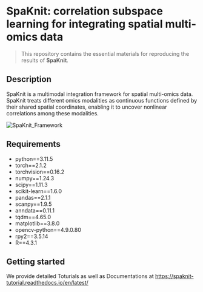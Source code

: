 # SpaKnit: correlation subspace learning for integrating spatial multi-omics data

> This repository contains the essential materials for reproducing the results of **SpaKnit**.

## Description

SpaKnit is a multimodal integration framework for spatial multi-omics data. SpaKnit treats different omics modalities as continuous functions defined by their shared spatial coordinates, enabling it to uncover nonlinear correlations among these modalities.

![SpaKnit_Framework](./SpaKnit_Framework.png)

## Requirements

- python==3.11.5
- torch==2.1.2
- torchvision==0.16.2
- numpy==1.24.3
- scipy==1.11.3
- scikit-learn==1.6.0
- pandas==2.1.1
- scanpy==1.9.5
- anndata==0.11.1
- tqdm==4.65.0
- matplotlib==3.8.0
- opencv-python==4.9.0.80
- rpy2==3.5.14
- R==4.3.1

## Getting started

We provide detailed Toturials as well as  Documentations at https://spaknit-tutorial.readthedocs.io/en/latest/
